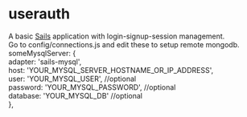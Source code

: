 # userauth

A basic [Sails](http://sailsjs.org) application with login-signup-session management.<br />
Go to config/connections.js and edit these to setup remote mongodb.<br />
 someMysqlServer: {<br />
   adapter: 'sails-mysql',<br />
     host: 'YOUR_MYSQL_SERVER_HOSTNAME_OR_IP_ADDRESS',<br /> 
     user: 'YOUR_MYSQL_USER', //optional<br/>
     password: 'YOUR_MYSQL_PASSWORD', //optional<br/>
     database: 'YOUR_MYSQL_DB' //optional<br/>
 },
 